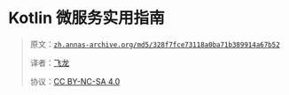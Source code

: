 # Kotlin 微服务实用指南

> 原文：[`zh.annas-archive.org/md5/328f7fce73118a0ba71b389914a67b52`](https://zh.annas-archive.org/md5/328f7fce73118a0ba71b389914a67b52)
> 
> 译者：[飞龙](https://github.com/wizardforcel)
> 
> 协议：[CC BY-NC-SA 4.0](http://creativecommons.org/licenses/by-nc-sa/4.0/)